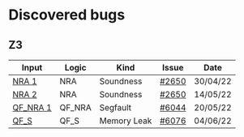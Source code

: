 # Discovered bugs
## Z3
| Input                       | Logic  | Kind         | Issue                                                                       | Date     |
|-----------------------------|--------|--------------|-----------------------------------------------------------------------------|----------|
| [NRA 1](z3/nra-1.smt2)      |  NRA   | Soundness    | [#2650](https://github.com/Z3Prover/z3/issues/2650#issuecomment-1113448263) | 30/04/22 |
| [NRA 2](z3/nra-2.smt2)      |  NRA   | Soundness    | [#2650](https://github.com/Z3Prover/z3/issues/2650#issuecomment-1126688235) | 14/05/22 |
| [QF_NRA 1](z3/qf_nra-1.smt2)| QF_NRA | Segfault     | [#6044](https://github.com/Z3Prover/z3/issues/6044)                         | 20/05/22 |
| [QF_S](z3/qf_s-1.smt2)      |  QF_S  | Memory Leak  | [#6076](https://github.com/Z3Prover/z3/issues/6076)                         | 04/06/22 |
